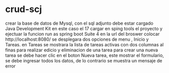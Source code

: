 # crud-scj
crear la base de datos de Mysql, con el sql adjunto
debe estar cargado Java Development Kit en este caso el 17
cargar en sping tools el proyecto y ejectuar la funcion run as spring boot Suite 4
en la url del broswer colocar http://localhost:8080/
se desplegara dos opciones de menu , Inicio y Tareas.
en Tareas se mostrara la lista de tareas activas con dos columnas al finas para realizar edicio y eliminacion de una tarea
para crear una nueva tarea se debe hacer clic en el boton Nueva tarea, este mostrar el formulario, se debe ingresar todos los datos, de lo contrario se muestra un mensaje de error
